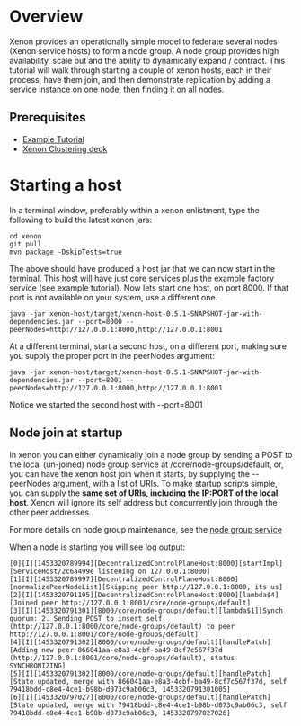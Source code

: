 # Overview

Xenon provides an operationally simple model to federate several nodes (Xenon service hosts) to form a node group. A node group provides high availability, scale out and the ability to dynamically expand / contract.
This tutorial will walk through starting a couple of xenon hosts, each in their process, have them join, and then demonstrate replication by adding a service instance on one node, then finding it on all nodes.

## Prerequisites

* [Example Tutorial](./Example-Service-Tutorial)
* [Xenon Clustering deck](https://github.com/vmware/xenon/blob/master/contrib/docs/XenonClustering.pptx)

# Starting a host

In a terminal window, preferably within a xenon enlistment, type the following to build the latest xenon jars:

```
cd xenon
git pull
mvn package -DskipTests=true
```
The above should have produced a host jar that we can now start in the terminal. This host will have just core services plus the example factory service (see example tutorial). Now lets start one host, on port 8000. If that port is not available on your system, use a different one.
```
java -jar xenon-host/target/xenon-host-0.5.1-SNAPSHOT-jar-with-dependencies.jar --port=8000 --peerNodes=http://127.0.0.1:8000,http://127.0.0.1:8001
```
At a different terminal, start a second host, on a different port, making sure you supply the proper port in the peerNodes argument:
```
java -jar xenon-host/target/xenon-host-0.5.1-SNAPSHOT-jar-with-dependencies.jar --port=8001 --peerNodes=http://127.0.0.1:8000,http://127.0.0.1:8001
```
Notice we started the second host with --port=8001

## Node join at startup

In xenon you can either dynamically join a node group by sending a POST to the local (un-joined) node group service at /core/node-groups/default, or, you can have the xenon host join when it starts, by supplying the --peerNodes argument, with a list of URIs. To make startup scripts simple, you can supply the **same set of URIs, including the IP:PORT of the local host**. Xenon will ignore its self address but concurrently join through the other peer addresses.

For more details on node group maintenance, see the [node group service](./NodeGroupService)

When a node is starting you will see log output:
```
[0][I][1453320789994][DecentralizedControlPlaneHost:8000][startImpl][ServiceHost/2c6a499e listening on 127.0.0.1:8000]
[1][I][1453320789997][DecentralizedControlPlaneHost:8000][normalizePeerNodeList][Skipping peer http://127.0.0.1:8000, its us]
[2][I][1453320791195][DecentralizedControlPlaneHost:8000][lambda$4][Joined peer http://127.0.0.1:8001/core/node-groups/default]
[3][I][1453320791301][8000/core/node-groups/default][lambda$1][Synch quorum: 2. Sending POST to insert self (http://127.0.0.1:8000/core/node-groups/default) to peer http://127.0.0.1:8001/core/node-groups/default]
[4][I][1453320791302][8000/core/node-groups/default][handlePatch][Adding new peer 866041aa-e8a3-4cbf-ba49-8cf7c567f37d (http://127.0.0.1:8001/core/node-groups/default), status SYNCHRONIZING]
[5][I][1453320791302][8000/core/node-groups/default][handlePatch][State updated, merge with 866041aa-e8a3-4cbf-ba49-8cf7c567f37d, self 79418bdd-c8e4-4ce1-b98b-d073c9ab06c3, 1453320791301005]
[6][I][1453320797027][8000/core/node-groups/default][handlePatch][State updated, merge with 79418bdd-c8e4-4ce1-b98b-d073c9ab06c3, self 79418bdd-c8e4-4ce1-b98b-d073c9ab06c3, 1453320797027026]
```